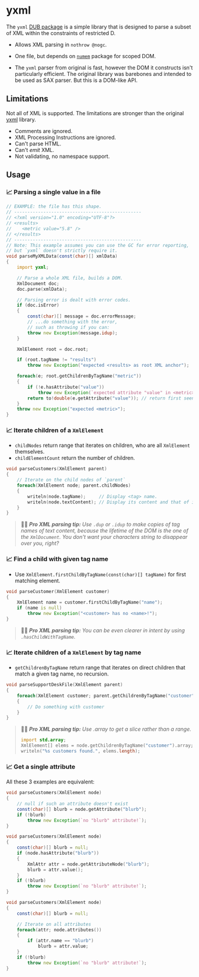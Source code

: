 # yxml

The `yxml` [DUB package](https://code.dlang.org/packages/yxml) is a simple library that is designed to parse a subset of XML within the constraints of restricted D.

- Allows XML parsing in `nothrow @nogc`.
- One file, but depends on [`numem`](https://code.dlang.org/packages/numem) package for scoped DOM.


- The `yxml` parser from original is fast, however the DOM it constructs isn't particularly efficient. The original library was barebones and intended to be used as SAX parser. But this is a DOM-like API.

## Limitations

Not all of XML is supported. The limitations are stronger than the original [yxml](https://dev.yorhel.nl/yxml) library.

- Comments are ignored.
- XML Processing Instructions are ignored.
- Can't parse HTML.
- Can't _emit_ XML.
- Not validating, no namespace support.


## Usage


### 📈 Parsing a single value in a file
```d
// EXAMPLE: the file has this shape.
// ------------------------------------------------
// <?xml version="1.0" encoding="UTF-8"?>
// <results>
//    <metric value="5.8" />
// </results>
// ------------------------------------------------
// Note: This example assumes you can use the GC for error reporting,
// but `yxml` doesn't strictly require it.
void parseMyXMLData(const(char)[] xmlData) 
{
    import yxml;

    // Parse a whole XML file, builds a DOM.
    XmlDocument doc;
    doc.parse(xmlData);

    // Parsing error is dealt with error codes.
    if (doc.isError)
    {
        const(char)[] message = doc.errorMessage;
        // ...do something with the error, 
        // such as throwing if you can:
        throw new Exception(message.idup);
    }

    XmlElement root = doc.root;

    if (root.tagName != "results")
        throw new Exception("expected <results> as root XML anchor");

    foreach(e; root.getChildrenByTagName("metric"))
    {
        if (!e.hasAttribute("value"))
            throw new Exception(`expected attribute "value" in <metric>`);
        return to!double(e.getAttribute("value")); // return first seen
    }
    throw new Exception("expected <metric>");
}
```

### 📈 Iterate children of a `XmlElement`

- `childNodes` return range that iterates on children, who are all `XmlElement` themselves.
- `childElementCount` return the number of children.

```d
void parseCustomers(XmlElement parent)
{
    // Iterate on the child nodes of `parent`
    foreach(XmlElement node; parent.childNodes)
    {
        writeln(node.tagName);     // Display <tag> name.
        writeln(node.textContent); // Display its content and that of its children
    }
}
```

> 🧑‍💼 _**Pro XML parsing tip:** Use `.dup` or `.idup` to make copies of tag names of text content, because the lifetime of the DOM is the one of the `XmlDocument`. You don't want your characters string to disappear over you, right?_


### 📈 Find a child with given tag name

- Use `XmlElement.firstChildByTagName(const(char)[] tagName)` for first matching element.

```d
void parseCustomer(XmlElement customer)
{
    XmlElement name = customer.firstChildByTagName("name");
    if (name is null)
        throw new Exception("<customer> has no <name>!");
}
```

> 🧑‍💼 _**Pro XML parsing tip:** You can be even clearer in intent by using `.hasChildWithTagName`._



### 📈 Iterate children of a `XmlElement` by tag name

- `getChildrenByTagName` return range that iterates on direct children that match a given tag name, no recursion.

```d
void parseSupportDeskFile(XmlElement parent)
{
    foreach(XmlElement customer; parent.getChildrenByTagName("customer"))
    {
        // Do something with customer
    }
}
```

> 🧑‍💼 _**Pro XML parsing tip:** Use .array to get a slice rather than a range._
> ```d
> import std.array;
> XmlElement[] elems = node.getChildrenByTagName("customer").array;
> writeln("%s customers found.", elems.length);
> ```

### 📈 Get a single attribute

All these 3 examples are equivalent:
```d
void parseCustomers(XmlElement node)
{
    // null if such an attribute doesn't exist
    const(char)[] blurb = node.getAttribute("blurb");
    if (!blurb)
        throw new Exception(`no "blurb" attribute!`);
}
```

```d
void parseCustomers(XmlElement node)
{
    const(char)[] blurb = null;
    if (node.hasAttribute("blurb"))
    {
        XmlAttr attr = node.getAttributeNode("blurb");
        blurb = attr.value();
    }
    if (!blurb)
        throw new Exception(`no "blurb" attribute!`);
}
```

```d
void parseCustomers(XmlElement node)
{
    const(char)[] blurb = null;

    // Iterate on all attributes
    foreach(attr; node.attributes())
    {
        if (attr.name == "blurb")
            blurb = attr.value;
    }
    if (!blurb)
        throw new Exception(`no "blurb" attribute!`);
}
```
